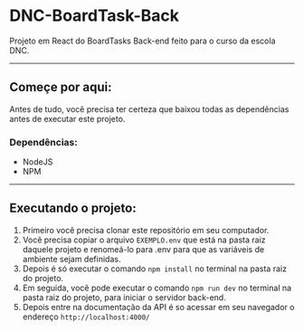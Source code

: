 # DNC-BoardTask-Back
Projeto em React do BoardTasks Back-end feito para o curso da escola DNC.

----------------------------------------------------------------------------------------------------------------

## Começe por aqui:
Antes de tudo, você precisa ter certeza que baixou todas as dependências antes de executar este projeto.

### Dependências: 
- NodeJS
- NPM

----------------------------------------------------------------------------------------------------------------

## Executando o projeto:
1) Primeiro você precisa clonar este repositório em seu computador.
2) Você precisa copiar o arquivo `EXEMPLO.env` que está na pasta raiz daquele projeto e renomeá-lo para .env para que as variáveis de ambiente sejam definidas.
3) Depois é só executar o comando ```npm install``` no terminal na pasta raiz do projeto.
4) Em seguida, você pode executar o comando ```npm run dev``` no terminal na pasta raiz do projeto, para iniciar o servidor back-end.
5) Depois entre na documentação da API é so acessar em seu navegador o endereço ```http://localhost:4000/```